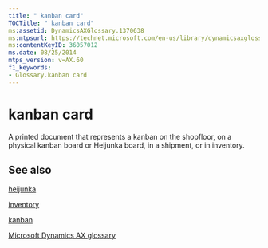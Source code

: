 ```yaml
---
title: " kanban card"
TOCTitle: " kanban card"
ms:assetid: DynamicsAXGlossary.1370638
ms:mtpsurl: https://technet.microsoft.com/en-us/library/dynamicsaxglossary.1370638(v=AX.60)
ms:contentKeyID: 36057012
ms.date: 08/25/2014
mtps_version: v=AX.60
f1_keywords:
- Glossary.kanban card
---
```


# kanban card

A printed document that represents a kanban on the shopfloor, on a physical kanban board or Heijunka board, in a shipment, or in inventory.

## See also

[heijunka](heijunka.md)

[inventory](inventory.md)

[kanban](kanban.md)

[Microsoft Dynamics AX glossary](glossary/microsoft-dynamics-ax-glossary.md)

  


